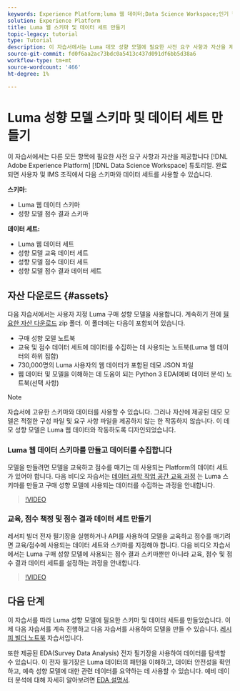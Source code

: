 ```yaml
---
keywords: Experience Platform;luma 웹 데이터;Data Science Workspace;인기 항목;레서피;데모 데이터;데모 웹 데이터;luma 데이터
solution: Experience Platform
title: Luma 웹 스키마 및 데이터 세트 만들기
topic-legacy: tutorial
type: Tutorial
description: 이 자습서에서는 Luma 데모 성향 모델에 필요한 사전 요구 사항과 자산을 제공합니다.
source-git-commit: fd0f6aa2ac73bdc0a5413c437d091df6bb5d38a6
workflow-type: tm+mt
source-wordcount: '466'
ht-degree: 1%

---
```



# Luma 성향 모델 스키마 및 데이터 세트 만들기

이 자습서에서는 다른 모든 항목에 필요한 사전 요구 사항과 자산을 제공합니다 [!DNL Adobe Experience Platform] [!DNL Data Science Workspace] 튜토리얼. 완료되면 사용자 및 IMS 조직에서 다음 스키마와 데이터 세트를 사용할 수 있습니다.

**스키마:**

- Luma 웹 데이터 스키마
- 성향 모델 점수 결과 스키마

**데이터 세트:**

- Luma 웹 데이터 세트
- 성향 모델 교육 데이터 세트
- 성향 모델 점수 데이터 세트
- 성향 모델 점수 결과 데이터 세트

## 자산 다운로드 {#assets}

다음 자습서에서는 사용자 지정 Luma 구매 성향 모델을 사용합니다. 계속하기 전에 [필요한 자산 다운로드](https://experienceleague.adobe.com/docs/platform-learn/assets/DSW-course-sample-assets.zip?lang=en) zip 폴더. 이 폴더에는 다음이 포함되어 있습니다.

- 구매 성향 모델 노트북
- 교육 및 점수 데이터 세트에 데이터를 수집하는 데 사용되는 노트북(Luma 웹 데이터의 하위 집합)
- 730,000명의 Luma 사용자의 웹 데이터가 포함된 데모 JSON 파일
- 웹 데이터 및 모델을 이해하는 데 도움이 되는 Python 3 EDA(예비 데이터 분석) 노트북(선택 사항)

>[!NOTE]
>
> 자습서에 고유한 스키마와 데이터를 사용할 수 있습니다. 그러나 자산에 제공된 데모 모델은 적절한 구성 파일 및 요구 사항 파일을 제공하지 않는 한 작동하지 않습니다. 이 데모 성향 모델은 Luma 웹 데이터와 작동하도록 디자인되었습니다.

### Luma 웹 데이터 스키마를 만들고 데이터를 수집합니다

모델을 만들려면 모델을 교육하고 점수를 매기는 데 사용되는 Platform의 데이터 세트가 있어야 합니다. 다음 비디오 자습서는 [데이터 과학 작업 공간 교육 과정](https://experienceleague.adobe.com/?recommended=ExperiencePlatform-U-1-2021.1.dsw) 는 Luma 스키마를 만들고 구매 성향 모델에 사용되는 데이터를 수집하는 과정을 안내합니다.

>[!VIDEO](https://video.tv.adobe.com/v/333312)

### 교육, 점수 책정 및 점수 결과 데이터 세트 만들기

레서피 빌더 전자 필기장을 실행하거나 API를 사용하여 모델을 교육하고 점수를 매기려면 교육/점수에 사용되는 데이터 세트와 스키마를 지정해야 합니다. 다음 비디오 자습서에서는 Luma 구매 성향 모델에 사용되는 점수 결과 스키마뿐만 아니라 교육, 점수 및 점수 결과 데이터 세트를 설정하는 과정을 안내합니다.

>[!VIDEO](https://video.tv.adobe.com/v/333426)

## 다음 단계

이 자습서를 따라 Luma 성향 모델에 필요한 스키마 및 데이터 세트를 만들었습니다. 이제 다음 자습서를 계속 진행하고 다음 자습서를 사용하여 모델을 만들 수 있습니다. [레시피 빌더 노트북](../jupyterlab/create-a-model.md) 자습서입니다.

또한 제공된 EDA(Survey Data Analysis) 전자 필기장을 사용하여 데이터를 탐색할 수 있습니다. 이 전자 필기장은 Luma 데이터의 패턴을 이해하고, 데이터 안전성을 확인하고, 예측 성향 모델에 대한 관련 데이터를 요약하는 데 사용할 수 있습니다. 예비 데이터 분석에 대해 자세히 알아보려면 [EDA 설명서](../jupyterlab/eda-notebook.md).